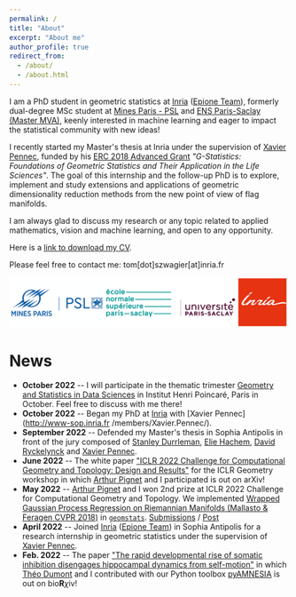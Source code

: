 ```yaml
---
permalink: /
title: "About"
excerpt: "About me"
author_profile: true
redirect_from: 
  - /about/
  - /about.html
---
```


I am a PhD student in geometric statistics at [Inria](https://www.inria.fr/en) 
([Epione Team](https://team.inria.fr/epione/en/)), formerly dual-degree MSc student at
[Mines Paris - PSL](https://www.minesparis.psl.eu/) and [ENS Paris-Saclay (Master MVA)](https://www.master-mva.com/),
keenly interested in machine learning and eager to impact the statistical community with new ideas!

I recently started my Master's thesis at Inria under the supervision of
[Xavier Pennec](http://www-sop.inria.fr/members/Xavier.Pennec/), funded by his 
[ERC 2018 Advanced Grant](https://gstats.inria.fr/) *"G-Statistics: Foundations of Geometric Statistics and Their 
Application in the Life Sciences"*.
The goal of this internship and the follow-up PhD is to explore, implement and study extensions and applications of
geometric dimensionality reduction methods from the new point of view of flag manifolds.

I am always glad to discuss my research or any topic related to applied mathematics, vision and machine learning, 
and open to any opportunity.

Here is a [link to download my CV](/CV_Tom_Szwagier.pdf).

Please feel free to contact me: tom[dot]szwagier[at]inria.fr

![Education](/images/all-my-schools.png)


News
======
* **October 2022** -- I will participate in the thematic trimester 
[Geometry and Statistics in Data Sciences](https://indico.math.cnrs.fr/event/6590/) in Institut Henri Poincaré, Paris in
October. Feel free to discuss with me there!
* **October 2022** -- Began my PhD at [Inria](https://www.inria.fr/en) with [Xavier Pennec](http://www-sop.inria.fr
/members/Xavier.Pennec/).
* **September 2022** -- Defended my Master's thesis in Sophia Antipolis in front of the jury composed of 
[Stanley Durrleman](https://who.rocq.inria.fr/Stanley.Durrleman/), 
[Elie Hachem](https://www.minesparis.psl.eu/Services/Annuaire/elie-hachem), 
[David Ryckelynck](https://matperso.minesparis.psl.eu/Personnel/david.ryckelynck) and
[Xavier Pennec](http://www-sop.inria.fr/members/Xavier.Pennec/).
* **June 2022** -- The white paper ["ICLR 2022 Challenge for Computational Geometry and Topology: 
Design and Results"](https://arxiv.org/abs/2206.09048) for the ICLR Geometry workshop in
which [Arthur Pignet](https://www.linkedin.com/in/arthurpignet/) and I participated is out on arXiv!
* **May 2022** -- [Arthur Pignet](https://www.linkedin.com/in/arthurpignet/) and I won 2nd prize at ICLR
2022 Challenge for Computational Geometry and Topology. We implemented [Wrapped Gaussian Process Regression 
on Riemannian Manifolds (Mallasto & Feragen CVPR 2018)](https://ieeexplore.ieee.org/document/8578683) in 
[`geomstats`](https://github.com/geomstats/geomstats). 
[Submissions](https://github.com/geomstats/challenge-iclr-2022) / [Post](https://tomszwagier.github.io/projects/wgpr/)
* **April 2022** -- Joined [Inria](https://www.inria.fr/en) 
([Epione Team](https://team.inria.fr/epione/en/)) in Sophia Antipolis for a research internship in geometric statistics 
under the supervision of [Xavier Pennec](http://www-sop.inria.fr/members/Xavier.Pennec/).
* **Feb. 2022** -- The paper ["The rapid developmental rise of somatic inhibition disengages hippocampal dynamics from
 self-motion"](https://www.biorxiv.org/content/10.1101/2021.06.08.447542v2) in which 
[Théo Dumont](https://theodumont.github.io/) and I contributed with our Python toolbox 
[pyAMNESIA](https://tomszwagier.github.io/projects/pyamnesia/) is out on bio**R**$\chi$iv!